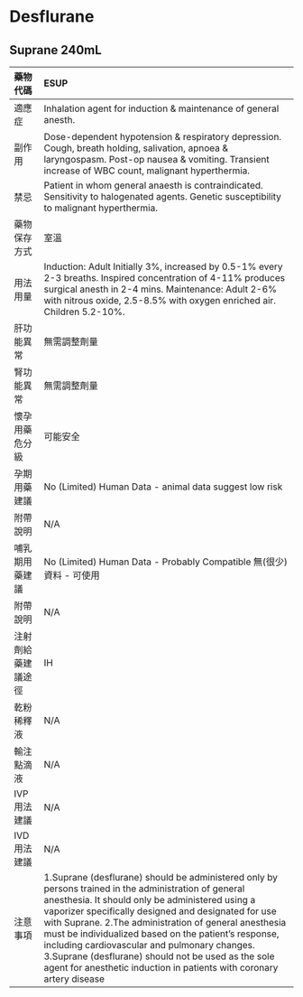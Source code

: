 # Desflurane

## Suprane 240mL

| 藥物代碼 | ESUP |
| :--- | :--- |
| 適應症 | Inhalation agent for induction & maintenance of general anesth. |
| 副作用 | Dose-dependent hypotension & respiratory depression. Cough, breath holding, salivation, apnoea & laryngospasm. Post-op nausea & vomiting. Transient increase of WBC count, malignant hyperthermia. |
| 禁忌 | Patient in whom general anaesth is contraindicated. Sensitivity to halogenated agents. Genetic susceptibility to malignant hyperthermia. |
| 藥物保存方式 | 室溫 |
| 用法用量 | Induction: Adult Initially 3%, increased by 0.5-1% every 2-3 breaths. Inspired concentration of 4-11% produces surgical anesth in 2-4 mins. Maintenance: Adult 2-6% with nitrous oxide, 2.5-8.5% with oxygen enriched air. Children 5.2-10%. |
| 肝功能異常 | 無需調整劑量 |
| 腎功能異常 | 無需調整劑量 |
| 懷孕用藥危分級 | 可能安全 |
| 孕期用藥建議 | No \(Limited\) Human Data - animal data suggest low risk |
| 附帶說明 | N/A |
| 哺乳期用藥建議 | No \(Limited\) Human Data - Probably Compatible 無\(很少\)資料 - 可使用 |
| 附帶說明 | N/A |
| 注射劑給藥建議途徑 | IH |
| 乾粉稀釋液 | N/A |
| 輸注點滴液 | N/A |
| IVP 用法建議 | N/A |
| IVD 用法建議 | N/A |
| 注意事項 | 1.Suprane \(desflurane\) should be administered only by persons trained in the administration of general anesthesia. It should only be administered using a vaporizer specifically designed and designated for use with Suprane. 2.The administration of general anesthesia must be individualized based on the patient’s response, including cardiovascular and pulmonary changes. 3.Suprane \(desflurane\) should not be used as the sole agent for anesthetic induction in patients with coronary artery disease |


